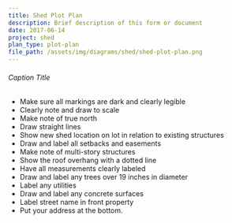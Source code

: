 ```yaml
---
title: Shed Plot Plan
description: Brief description of this form or document
date: 2017-06-14
project: shed
plan_type: plot-plan
file_path: /assets/img/diagrams/shed/shed-plot-plan.png
---
```

###### Caption Title
* Make sure all markings are dark and clearly legible
* Clearly note and draw to scale
* Make note of true north
* Draw straight lines
* Show new shed location on lot in relation to existing structures
* Draw and label all setbacks and easements
* Make note of multi-story structures
* Show the roof overhang with a dotted line
* Have all measurements clearly labeled
* Draw and label any trees over 19 inches in diameter
* Label any utilities
* Draw and label any concrete surfaces
* Label street name in front property
* Put your address at the bottom.
